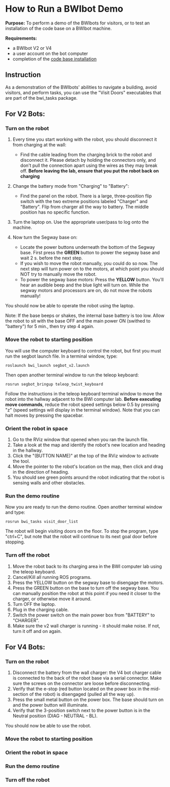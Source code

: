 # How to Run a BWIbot Demo

**Purpose:**
To perform a demo of the BWIbots for visitors, or to test an installation of the code base on a BWIbot machine.

**Requirements:**
- a BWIbot V2 or V4
- a user account on the bot computer
- completion of the [code base installation](https://github.com/utexas-bwi/bwi)

## Instruction

As a demonstration of the BWIbots' abilities to navigate a building, avoid visitors, and perform tasks, you can use the "Visit Doors" executables that are part of the bwi_tasks package.

## For V2 Bots:
### Turn on the robot
1. Every time you start working with the robot, you should disconnect it from charging at the wall:
   - Find the cable leading from the charging brick to the robot and disconnect it. Please detach by holding the connectors only, and don't pull the connection apart using the wires as they may break off.
**Before leaving the lab, ensure that you put the robot back on charging**

2.  Change the battery mode from "Charging" to "Battery":
    - Find the panel on the robot. There is a large, three-position flip switch with the two extreme positions labeled "Charger" and "Battery". Flip from charger all the way to battery. The middle position has no specific function.

3.  Turn the laptop on.  Use the appropriate user/pass to log onto the machine.

4.  Now turn the Segway base on:
    - Locate the power buttons underneath the bottom of the Segway base. First press the **GREEN** button to power the segway base and wait 2 s. before the next step.
    - If you wish to move the robot manually, you could do so now.  The next step will turn power on to the motors, at which point you should NOT try to manually move the robot.
    - To power the segway base motors: Press the **YELLOW** button. You'll hear an audible beep and the blue light will turn on. While the segway motors and processors are on, do not move the robots manually!

You should now be able to operate the robot using the laptop.

Note: If the base beeps or shakes, the internal base battery is too low.  Allow the robot to sit with the base OFF and the main power ON (swithed to "battery") for 5 min., then try step 4 again.

### Move the robot to starting position
You will use the computer keyboard to control the robot, but first you must run the segbot launch file.  In a terminal window, type:
```
roslaunch bwi_launch segbot_v2.launch
```
Then open another terminal window to run the teleop keyboard:
```
rosrun segbot_bringup teleop_twist_keyboard
```
Follow the instructions in the teleop keyboard terminal window to move the robot into the hallway adjacent to the BWI computer lab.  **Before executing move commands**, reduce the robot speed settings below 0.5 by pressing "z" (speed settings will display in the terminal window).
Note that you can halt moves by pressing the spacebar.

### Orient the robot in space
1. Go to the RViz window that opened when you ran the launch file.
2. Take a look at the map and identify the robot's new location and heading in the hallway.
3.  Click the "(BUTTON NAME)" at the top of the RViz window to activate the tool.
4.  Move the pointer to the robot's location on the map, then click and drag in the direction of heading.
5.  You should see green points around the robot indicating that the robot is sensing walls and other obstacles.
### Run the demo routine
Now you are ready to run the demo routine.  Open another terminal window and type:
```
rosrun bwi_tasks visit_door_list
```
The robot will begin visiting doors on the floor.  To stop the program, type "ctrl+C", but note that the robot will continue to its next goal door before stopping.

### Turn off the robot
1.  Move the robot back to its charging area in the BWI computer lab using the teleop keyboard.
2.  Cancel/Kill all running ROS programs.
3.  Press the YELLOW button on the segway base to disengage the motors.
4.  Press the GREEN button on the base to turn off the segway base.  You can manually position the robot at this point if you need it closer to the charger, or otherwise move it around.
5.  Turn OFF the laptop.
6.  Plug in the charging cable.
7.  Switch the power switch on the main power box from "BATTERY" to "CHARGER".
8.  Make sure the v2 wall charger is running - it should make noise.  If not, turn it off and on again.

## For V4 Bots:
### Turn on the robot
1. Disconnect the battery from the wall charger: the V4 bot charger cable is connected to the back of the robot base via a serial connector.  Make sure the screws on the connector are loose before disconnecting.
2. Verify that the e-stop (red button located on the power box in the mid-section of the robot) is disengaged (pulled all the way up).
3. Press the small metal button on the power box. The base should turn on and the power button will illuminate.
4. Verify that the 3-position switch next to the power button is in the Neutral position (DIAG - NEUTRAL - BL).

You should now be able to use the robot.

### Move the robot to starting position
### Orient the robot in space
### Run the demo routine
### Turn off the robot
